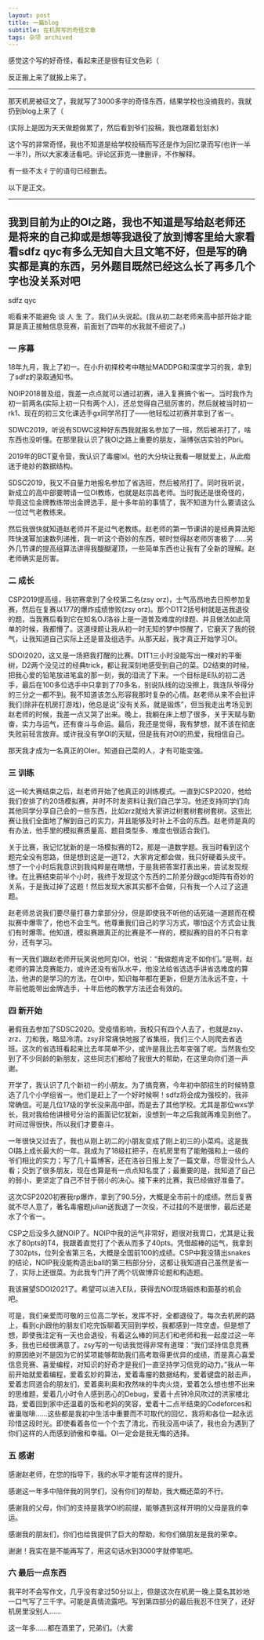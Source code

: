 ```yaml
---
layout: post
title: 一篇blog
subtitle: 在机房写的奇怪文章
tags: 杂项 archived
---
```


感觉这个写的好奇怪，看起来还是很有征文色彩（

反正搬上来了就搬上来了。

-----

那天机房被征文了，我就写了3000多字的奇怪东西，结果学校也没摘我的，我就扔到blog上来了（

(实际上是因为天天做题做累了，然后看到爷们投稿，我也跟着划划水)

这个写的非常奇怪，我也不知道是给学校投稿而写还是作为回忆录而写(也许一半一半?)，所以大家凑活看吧。评论区菲克一律删评，不作解释。

有一些不太彳亍的语句已经删去。

以下是正文。

------------

## 我到目前为止的OI之路，我也不知道是写给赵老师还是将来的自己抑或是想等我退役了放到博客里给大家看看sdfz qyc有多么无知自大且文笔不好，但是写的确实都是真的东西，另外题目既然已经这么长了再多几个字也没关系对吧

sdfz qyc

呃看来不能避免 谈 人 生 了。我们从头说起。(我从初二赵老师来高中部开始才能算是真正接触信息竞赛，前面划了四年的水我就不细说了。)

### 一 序幕

18年九月，我上了初一。在小升初择校考中瞎扯MADDPG和深度学习的我，拿到了sdfz的录取通知书。

NOIP2018普及组，我差一点点就可以通过初赛，进入复赛搞个省一。当时我作为初一前两名(实际上初一只有两个人)，还总觉得自己挺厉害的，然后就被当时初一rk1、现在的初三文化课选手gx同学吊打了——他轻松过初赛并拿到了省一。

SDWC2019，听说有SDWC这种好东西我就报名参加了一班，然后被吊打了，啥东西也没听懂。在那里我认识了我OI之路上重要的朋友，淄博张店实验的Pbri。

2019年的BCT夏令营，我认识了毒瘤lxl。他的大分块让我看一眼就爱上，从此痴迷于绝妙的数据结构。

SDSC2019，我又不自量力地报名参加了省选班，然后被吊打了。同时我听说，新成立的高中部要聘请一位OI教练，也就是赵宗昌老师。当时我还是很奇怪的，毕竟这位金牌教练带出金牌选手，是十多年前的事情了，我不知道为什么要请这么一位过气老教练来。

然后我很快就知道赵老师并不是过气老教练。赵老师的第一节课讲的是经典算法矩阵快速幂加速数列递推，我一听这个奇妙的东西，顿时觉得赵老师厉害极了……另外几节课的提高组算法讲得我醍醐灌顶，一些简单东西也让我有了全新的理解。赵老师确实是厉害。

### 二 成长

CSP2019提高组，我初赛拿到了全校第二名(zsy orz)，士气高昂地去日照参加复赛，然后在复赛以177的爆炸成绩惨败(zsy orz)。那个D1T2括号树就是送我退役的题，当我赛后看到它在知名OJ洛谷上是一道普及难度的绿题、并且做法如此简单的时候，我都懵了。这道绿题让我从初一时无知的梦中惊醒了，它磨灭了我的锐气，让我知道自己实际上还是普及组选手。从那天起，我才真正开始学习OI。

SDOI2020，这又是一场把我打醒的比赛。D1T1三小时没能写出一棵对的平衡树，D2两个没见过的经典trick，都让我深刻地感受到自己的菜。D2结束的时候，把我心爱的铅笔放进笔盒的那一刻，我的泪流了下来。一个目标是E队的初二选手，最后在100多位选手中只拿到了70多名，别说队线的边没擦上，我连队爷得分的三分之一都不到。我不知道该怎么形容我那时复杂的心情。赵老师从来不会批评我们(除非在机房打游戏)，他总是说”没有关系，就是锻炼”，但当我走出考场见到赵老师的时候，我差一点又哭了出来。晚上，我躺在床上想了很多，关于天赋与勤奋，实力与运气，还有奋斗与命运。最后，我还是觉得，我有梦想，就不该在彻底失败前轻言放弃。或许我没有学OI的天赋，但是我有对OI的热爱，我相信自己。

那天我才成为一名真正的OIer。知道自己菜的人，才有可能变强。

### 三 训练

这一轮大赛结束之后，赵老师开始了他真正的训练模式。一直到CSP2020，他给我们安排了约20场模拟赛，并时不时发资料让我们自己学习。他还支持同学们向其他同学分享自己会的一些东西，比如zrz就给大家讲过树套树套树套树。这些比赛让我们全面地了解到自己的实力，并且能够及时补上不会的东西。赵老师是真的有办法，他手里的模拟赛质量高、题目类型多、难度也很适合我们。

关于比赛，我记忆犹新的是一场模拟赛的T2，那是一道数学题。我当时看到这个题完全没有思路，但是想到这是一道T2，大家肯定都会做，我只好硬着头皮干。想了一个小时后我意识到我纯粹是在瞎想，于是我把答案打表出来，尝试发现规律。在比赛结束前半个小时，我终于发现这个东西的二阶差分跟gcd矩阵有奇妙的关系，于是我过掉了这题！然后发现大家其实都不会做，只有我一个人过了这道题。

赵老师总说我们要尽量打暴力拿部分分，但是即使我不听他的话死磕一道题而在模拟赛中爆零了，他也不会生气。他尊重我们自己的学习方式，哪怕这个方式会让我们有时爆零。他知道，模拟赛跟真正的比赛是不一样的，模拟赛的目的不只有拿分，还有学习。

有一天我们跟赵老师开玩笑说他阿克IOI，他说：“我做题肯定不如你们。”是啊，赵老师的算法竞赛能力，或许还没有省队水平，他没法给省选选手讲省选难度的算法，他讲的是学习的方法。在OI中，知识每年都在更新，但是方法永远不变，十年前他能带出金牌选手，十年后他的教学方法还会有效的。

### 四 新开始

暑假我去参加了SDSC2020。受疫情影响，我校只有四个人去了，也就是zsy、zrz、刀和我，略显冷清。zsy非常痛快地报了省集班，我们三个人则爬去省选班。这次的省选班看起来比去年简单不少，或许是我比去年变强了呢。当然我也交到了不少同龄的新朋友，这些同志们都给了我很大的帮助，在这里向你们道一声谢。

开学了，我认识了几个新初一的小朋友。为了搞竞赛，今年初中部招生的时候特意选了几个小学组省一。他们是赶上了一个好时候啊！sdfz将会成为强校的，我非常确信。可是几位17级的学长没来高中部，而是去了其他学校。尤其是那位wxs学长，我对我给他讲根号分治的画面记忆犹新，没想到一年之后我就再难见到他了。时间过得很快，所以我们才要奋斗。

一年很快又过去了，我也从刚上初二的小朋友变成了刚上初三的小菜鸡。这是我OI路上成长最大的一年。我成为了18级扛把子，在机房里有了能勉强和上一级的爷们相比的实力；写了几十篇博客，还在洛谷日报上发了一篇文章，尽管没什么人看；交到了很多朋友，现在也算是有一点点知名度了；最重要的是，我知道了自己的弱小，更坚定了自己不甘于弱小的决心。接下来的比赛，我已经做好准备了。

这次CSP2020初赛我rp爆炸，拿到了90.5分，大概是全市前十的成绩。然后复赛就不尽人意了，著名毒瘤题julian送我退了一次役，不过挂的不是很惨，最后还是水了个省一。

CSP之后没多久就NOIP了。NOIP中我的运气非常好，题很对我胃口，尤其是让我水了80pts的T4，我跟着直觉打了个表从而多了40pts。凭借超棒的运气，我拿到了302pts，位列全省第三名，大概是全国前100的成绩。CSP中我没猜出snakes的结论，NOIP我没能构造出ball的第三档部分分，这都让我知道自己虽然是省一了，实际上还很菜。为此我专门开了两个坑做博弈论题和构造题。

我该展望SDOI2021了。希望可以进入E队，获得去NOI现场锻炼和面基的机会吧。

可是，我们亲爱而可敬的三位高二学长，发挥不好，全都退役了。每次去机房的路上，看到cjh跟他的朋友们吃完饭聊着天回到学校，我都感到一阵空虚。但是想了想，即使我注定有一天也会退役，有着这么棒的同志们和老师和我一起度过这一年多，我也已经很满意了。zsy写的一句话我觉得非常有道理：“我们坚持信息竞赛的原因绝对不是因为它的奖项能够帮助我们高考取得更优异的成绩，而是真心喜爱信息竞赛、喜爱编程，对知识的好奇才是我们一直坚持学习信竞的动力。”我从一年前开始就爱着编程，爱着玄妙的算法，爱着毒瘤的数据结构，爱着键盘的敲击声，爱着志同道合的朋友们，爱着奥利奥和孜然味的牛肉火烧，爱着怎么想也想不出来的思维题，爱着几小时令人感到恶心的Debug，爱着十点钟冷风吹过的洪家楼北路，爱着回到家中还温着的饭和老妈的笑容，爱着十二点半结束的Codeforces和雀巢咖啡……这些都是我初中生活中重要而不可取代的回忆，我将和各位一起永远珍惜这段时光。即使看着各位一个个去了清北，而我没高中读了，我也会为遇到了你们这样的人而感到骄傲和幸福。OI一定会是我无悔的选择。

### 五 感谢

感谢赵老师，在您的指导下，我的水平才能有这样的提升。

感谢这一年多中陪伴我的同学们，没有你们的帮助，我大概还菜的不行。

感谢我的父母，你们的支持是我学OI的前提，能够遇到这样开明的父母是我的幸运。

感谢我的朋友们，你们也给我提供了巨大的帮助，和你们做朋友是我的荣幸。

谢谢！我实在是不能再写了，用这句话水到3000字就停笔吧。

### 六 最后一点东西

我平时不会写作文，几乎没有拿过50分以上，但是这次在机房一晚上莫名其妙地一口气写了三千字。可能是真情流露吧。写到第四部分的最后我忍不住哭了，还好机房里没别人……

这一年多……都在酒里了，兄弟们。（大雾